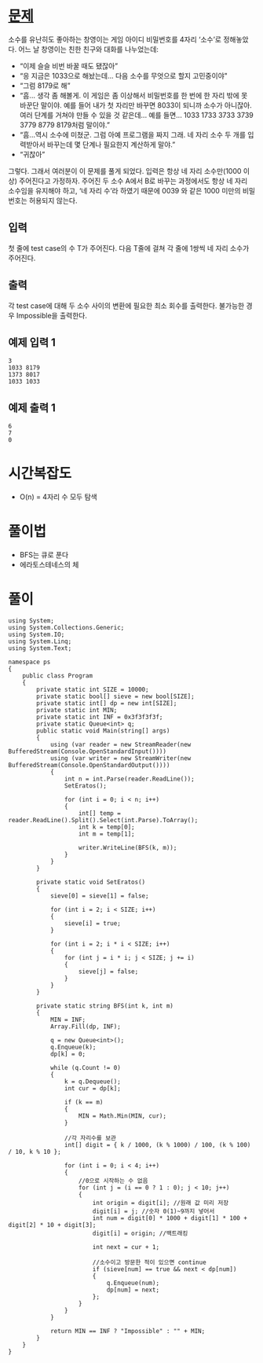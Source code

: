 # [문제](https://www.acmicpc.net/problem/1963)

소수를 유난히도 좋아하는 창영이는 게임 아이디 비밀번호를 4자리 ‘소수’로 정해놓았다. 어느 날 창영이는 친한 친구와 대화를 나누었는데:

- “이제 슬슬 비번 바꿀 때도 됐잖아”
- “응 지금은 1033으로 해놨는데... 다음 소수를 무엇으로 할지 고민중이야"
- “그럼 8179로 해”
- “흠... 생각 좀 해볼게. 이 게임은 좀 이상해서 비밀번호를 한 번에 한 자리 밖에 못 바꾼단 말이야. 예를 들어 내가 첫 자리만 바꾸면 8033이 되니까 소수가 아니잖아. 여러 단계를 거쳐야 만들 수 있을 것 같은데... 예를 들면... 1033 1733 3733 3739 3779 8779 8179처럼 말이야.”
- “흠...역시 소수에 미쳤군. 그럼 아예 프로그램을 짜지 그래. 네 자리 소수 두 개를 입력받아서 바꾸는데 몇 단계나 필요한지 계산하게 말야.”
- “귀찮아”

그렇다. 그래서 여러분이 이 문제를 풀게 되었다. 입력은 항상 네 자리 소수만(1000 이상) 주어진다고 가정하자. 주어진 두 소수 A에서 B로 바꾸는 과정에서도 항상 네 자리 소수임을 유지해야 하고, ‘네 자리 수’라 하였기 때문에 0039 와 같은 1000 미만의 비밀번호는 허용되지 않는다.

## 입력

첫 줄에 test case의 수 T가 주어진다. 다음 T줄에 걸쳐 각 줄에 1쌍씩 네 자리 소수가 주어진다.

## 출력

각 test case에 대해 두 소수 사이의 변환에 필요한 최소 회수를 출력한다. 불가능한 경우 Impossible을 출력한다.

## 예제 입력 1

```
3
1033 8179
1373 8017
1033 1033

```

## 예제 출력 1

```
6
7
0
```

# 시간복잡도

- O(n) = 4자리 수 모두 탐색

# 풀이법

- BFS는 큐로 푼다
- 에라토스테네스의 체

# 풀이

```CSharp
using System;
using System.Collections.Generic;
using System.IO;
using System.Linq;
using System.Text;

namespace ps
{
    public class Program
    {
        private static int SIZE = 10000;
        private static bool[] sieve = new bool[SIZE];
        private static int[] dp = new int[SIZE];
        private static int MIN;
        private static int INF = 0x3f3f3f3f;
        private static Queue<int> q;
        public static void Main(string[] args)
        {
            using (var reader = new StreamReader(new BufferedStream(Console.OpenStandardInput())))
            using (var writer = new StreamWriter(new BufferedStream(Console.OpenStandardOutput())))
            {
                int n = int.Parse(reader.ReadLine());
                SetEratos();

                for (int i = 0; i < n; i++)
                {
                    int[] temp = reader.ReadLine().Split().Select(int.Parse).ToArray();
                    int k = temp[0];
                    int m = temp[1];

                    writer.WriteLine(BFS(k, m));
                }
            }
        }

        private static void SetEratos()
        {
            sieve[0] = sieve[1] = false;

            for (int i = 2; i < SIZE; i++)
            {
                sieve[i] = true;
            }

            for (int i = 2; i * i < SIZE; i++)
            {
                for (int j = i * i; j < SIZE; j += i)
                {
                    sieve[j] = false;
                }
            }
        }

        private static string BFS(int k, int m)
        {
            MIN = INF;
            Array.Fill(dp, INF);

            q = new Queue<int>();
            q.Enqueue(k);
            dp[k] = 0;

            while (q.Count != 0)
            {
                k = q.Dequeue();
                int cur = dp[k];

                if (k == m)
                {
                    MIN = Math.Min(MIN, cur);
                }

                //각 자리수를 보관
                int[] digit = { k / 1000, (k % 1000) / 100, (k % 100) / 10, k % 10 };

                for (int i = 0; i < 4; i++)
                {
                    //0으로 시작하는 수 없음
                    for (int j = (i == 0 ? 1 : 0); j < 10; j++)
                    {
                        int origin = digit[i]; //원래 값 미리 저장
                        digit[i] = j; //숫자 0(1)~9까지 넣어서
                        int num = digit[0] * 1000 + digit[1] * 100 + digit[2] * 10 + digit[3];
                        digit[i] = origin; //백트래킹

                        int next = cur + 1;

                        //소수이고 방문한 적이 있으면 continue
                        if (sieve[num] == true && next < dp[num])
                        {
                            q.Enqueue(num);
                            dp[num] = next;
                        };
                    }
                }
            }

            return MIN == INF ? "Impossible" : "" + MIN;
        }
    }
}

```
